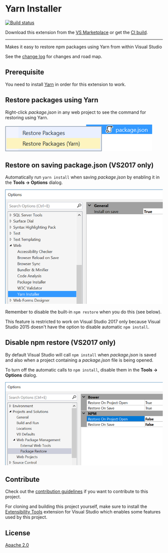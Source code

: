 # Yarn Installer

[![Build status](https://ci.appveyor.com/api/projects/status/gme8733443an595v?svg=true)](https://ci.appveyor.com/project/madskristensen/yarninstaller)

Download this extension from the [VS Marketplace](https://marketplace.visualstudio.com/items?itemName=MadsKristensen.YarnInstaller)
or get the [CI build](http://vsixgallery.com/extension/54ec7bf0-19bb-467f-a5a5-15ad0492653b/).

---------------------------------------

Makes it easy to restore npm packages using Yarn from within Visual Studio

See the [change log](CHANGELOG.md) for changes and road map.

## Prerequisite
You need to install [Yarn](https://yarnpkg.com/) in order for this extension to work.

## Restore packages using Yarn
Right-click *package.json* in any web project to see the command for restoring using Yarn.

![Context menu](art/context-menu.png)

## Restore on saving package.json (VS2017 only)
Automatically run `yarn install` when saving *package.json* by enabling it in the **Tools -> Options** dialog.

![Web Options](art/web-options.png)

Remember to disable the built-in `npm restore` when you do this (see below).

This feature is restricted to work on Visual Studio 2017 only because Visual Studio 2015 doesn't have the option to disable automatic `npm install`.

## Disable npm restore (VS2017 only)
By default Visual Studio will call `npm install` when *package.json* is saved and also when a project containing a *package.json* file is being opened.

To turn off the automatic calls to `npm install`, disable them in the **Tools -> Options** dialog.

![Options](art/options.png)

## Contribute
Check out the [contribution guidelines](.github/CONTRIBUTING.md)
if you want to contribute to this project.

For cloning and building this project yourself, make sure
to install the
[Extensibility Tools](https://visualstudiogallery.msdn.microsoft.com/ab39a092-1343-46e2-b0f1-6a3f91155aa6)
extension for Visual Studio which enables some features
used by this project.

## License
[Apache 2.0](LICENSE)